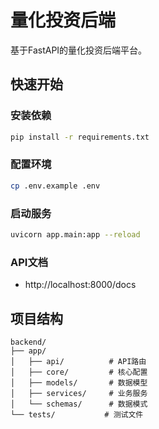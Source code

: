 # 量化投资后端

基于FastAPI的量化投资后端平台。

## 快速开始

### 安装依赖
```bash
pip install -r requirements.txt
```

### 配置环境
```bash
cp .env.example .env
```

### 启动服务
```bash
uvicorn app.main:app --reload
```

### API文档
- http://localhost:8000/docs

## 项目结构
```
backend/
├── app/
│   ├── api/          # API路由
│   ├── core/         # 核心配置
│   ├── models/       # 数据模型
│   ├── services/     # 业务服务
│   └── schemas/      # 数据模式
└── tests/           # 测试文件
```

